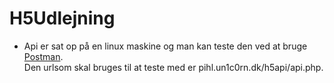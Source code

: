 # H5Udlejning

* Api er sat op på en linux maskine og man kan teste den ved at bruge [Postman](https://www.postman.com/).  
Den urlsom skal bruges til at teste med er pihl.un1c0rn.dk/h5api/api.php.